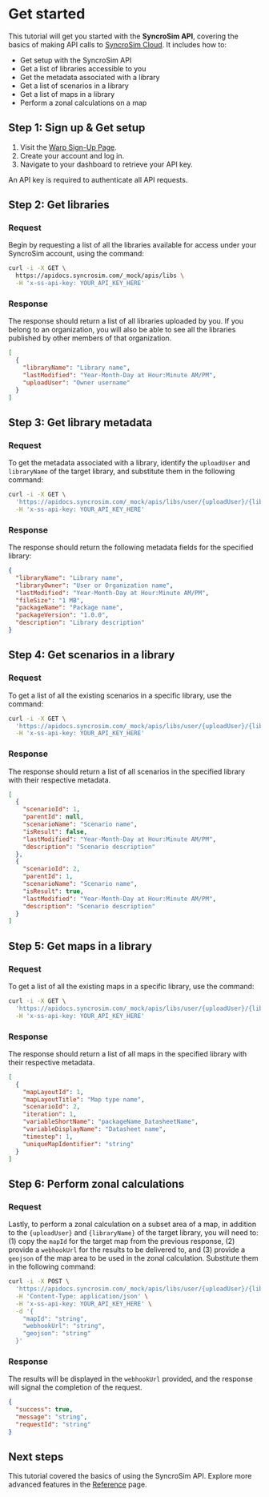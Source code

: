 # Get started

This tutorial will get you started with the **SyncroSim API**, covering the basics of making API calls to [SyncroSim Cloud](https://cloud.syncrosim.com). It includes how to:

- Get setup with the SyncroSim API
- Get a list of libraries accessible to you
- Get the metadata associated with a library
- Get a list of scenarios in a library
- Get a list of maps in a library
- Perform a zonal calculations on a map

## Step 1: Sign up & Get setup

1. Visit the [Warp Sign-Up Page](#).
2. Create your account and log in.
3. Navigate to your dashboard to retrieve your API key.

An API key is required to authenticate all API requests.

## Step 2: Get libraries

### Request

Begin by requesting a list of all the libraries available for access under your SyncroSim account, using the command:

```bash
curl -i -X GET \
  https://apidocs.syncrosim.com/_mock/apis/libs \
  -H 'x-ss-api-key: YOUR_API_KEY_HERE'
```

### Response

The response should return a list of all libraries uploaded by you. If you belong to an organization, you will also be able to see all the libraries published by other members of that organization.

```json
[
  {
    "libraryName": "Library name",
    "lastModified": "Year-Month-Day at Hour:Minute AM/PM",
    "uploadUser": "Owner username"
  }
]
```

## Step 3: Get library metadata

### Request

To get the metadata associated with a library, identify the `uploadUser` and `libraryName` of the target library, and substitute them in the following command:

```bash
curl -i -X GET \
  'https://apidocs.syncrosim.com/_mock/apis/libs/user/{uploadUser}/{libraryName}/metadata' \
  -H 'x-ss-api-key: YOUR_API_KEY_HERE'
```

### Response

The response should return the following metadata fields for the specified library:

```json
{
  "libraryName": "Library name",
  "libraryOwner": "User or Organization name",
  "lastModified": "Year-Month-Day at Hour:Minute AM/PM",
  "fileSize": "1 MB",
  "packageName": "Package name",
  "packageVersion": "1.0.0",
  "description": "Library description"
}
```

## Step 4: Get scenarios in a library

### Request

To get a list of all the existing scenarios in a specific library, use the command:

```bash
curl -i -X GET \
  'https://apidocs.syncrosim.com/_mock/apis/libs/user/{uploadUser}/{libraryName}/scenarios' \
  -H 'x-ss-api-key: YOUR_API_KEY_HERE'
```

### Response

The response should return a list of all scenarios in the specified library with their respective metadata.

```json
[
  {
    "scenarioId": 1,
    "parentId": null,
    "scenarioName": "Scenario name",
    "isResult": false,
    "lastModified": "Year-Month-Day at Hour:Minute AM/PM",
    "description": "Scenario description"
  },
  {
    "scenarioId": 2,
    "parentId": 1,
    "scenarioName": "Scenario name",
    "isResult": true,
    "lastModified": "Year-Month-Day at Hour:Minute AM/PM",
    "description": "Scenario description"
  }
]
```

## Step 5: Get maps in a library

### Request

To get a list of all the existing maps in a specific library, use the command:

```bash
curl -i -X GET \
  'https://apidocs.syncrosim.com/_mock/apis/libs/user/{uploadUser}/{libraryName}/maps?type=string' \
  -H 'x-ss-api-key: YOUR_API_KEY_HERE'
```

### Response

The response should return a list of all maps in the specified library with their respective metadata.

```json
[
  {
    "mapLayoutId": 1,
    "mapLayoutTitle": "Map type name",
    "scenarioId": 2,
    "iteration": 1,
    "variableShortName": "packageName_DatasheetName",
    "variableDisplayName": "Datasheet name",
    "timestep": 1,
    "uniqueMapIdentifier": "string"
  }
]
```

## Step 6: Perform zonal calculations

### Request

Lastly, to perform a zonal calculation on a subset area of a map, in addition to the `{uploadUser}` and `{libraryName}` of the target library, you will need to: (1) copy the `mapId` for the target map from the previous response, (2) provide a `webhookUrl` for the results to be delivered to, and (3) provide a `geojson` of the map area to be used in the zonal calculation. Substitute them in the following command:

```bash
curl -i -X POST \
  'https://apidocs.syncrosim.com/_mock/apis/libs/user/{uploadUser}/{libraryName}/maps/zonal' \
  -H 'Content-Type: application/json' \
  -H 'x-ss-api-key: YOUR_API_KEY_HERE' \
  -d '{
    "mapId": "string",
    "webhookUrl": "string",
    "geojson": "string"
  }'
```

### Response

The results will be displayed in the `webhookUrl` provided, and the response will signal the completion of the request.

```json
{
  "success": true,
  "message": "string",
  "requestId": "string"
}
```

## Next steps

This tutorial covered the basics of using the SyncroSim API. Explore more advanced features in the [Reference](/apis) page.
